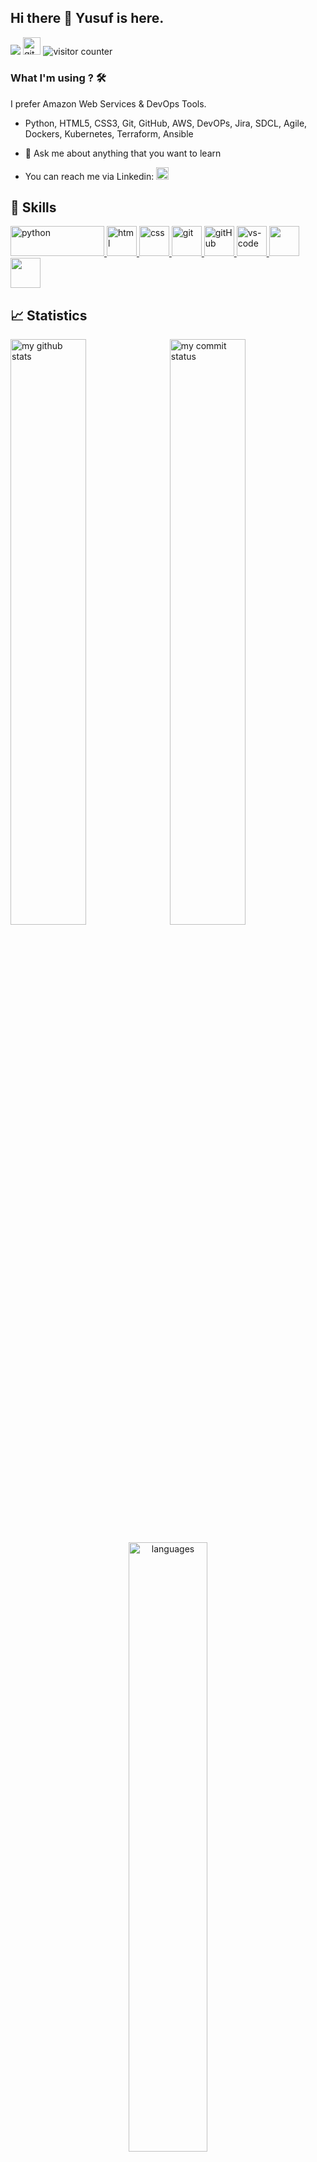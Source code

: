 ## Hi there 👋  Yusuf  is here.

[![](https://img.shields.io/badge/linkedin-%230077B5.svg?&style=for-the-badge&logo=linkedin&logoColor=white)](https://www.linkedin.com/in/sahin-yusuf) 
<a href="https://seryum65.github.io/" target="_blank"> <img src="https://user-images.githubusercontent.com/94930605/160260064-ff3aa908-cbfd-4350-ab28-a26a0b7a1819.png" alt="github_pages" height="28.5"/></a> <img src="https://komarev.com/ghpvc/?username=seryum65" alt="visitor counter"/>
<!-- <p align="rigth" >  </p> -->

### What I'm using ? 🛠     

I prefer Amazon Web Services & DevOps Tools.
<br/>

- Python, HTML5, CSS3, Git, GitHub, AWS, DevOPs, Jira, SDCL, Agile, Dockers, Kubernetes, Terraform, Ansible 

- 💬 Ask  me about anything that you want to learn

-  You can reach me via Linkedin:  <a href="linkedin.com/in/sahin-yusuf" target="_blank"> <img src="https://img.shields.io/badge/linkedin-%230077B5.svg?&style=for-the-badge&logo=linkedin&logoColor=white" alt="Linkedin" height="20"/></a>


## 🚀 Skills
<p>
 <a href="#" target="_blank"> <img src="https://www.python.org/static/img/python-logo.png" alt="python" width="150" height="48"/> </a>  
<!--  <a href="#" target="_blank"> <img src="https://cdn.icon-icons.com/icons2/2415/PNG/512/react_original_wordmark_logo_icon_146375.png" alt="react" width="50"/> </a>  -->
<!--  <a href="#" target="_blank"> <img src="https://www.pngkit.com/png/detail/373-3738691_react-native-svg-transformer-allows-you-import-svg.png" alt="react-native" width="45"/> </a>  -->
<!--  <a href="#" target="_blank"> <img src="https://upload.wikimedia.org/wikipedia/commons/4/49/Redux.png" alt="redux" height="50"/> </a>  -->
<!--  <a href="#" target="_blank"> <img src="https://cdn.icon-icons.com/icons2/2415/PNG/512/nodejs_original_logo_icon_146411.png" alt="node-js" height="50"/> </a>  -->
<!--  <a href="#" target="_blank"> <img src="https://miro.medium.com/max/875/0*r1BTGwo9cd8IGNQQ.jpeg" alt="express" height="50" /> </a>  -->
 <a href="#" target="_blank"> <img src="https://user-images.githubusercontent.com/94930605/160258641-8ae74778-b44c-4767-a777-e5ece56b29f8.png" alt="html" height="48"/> </a> 
 <a href="#" target="_blank"> <img src="https://user-images.githubusercontent.com/94930605/160258671-03184473-a73b-4c7a-865c-4bc4a3864fcc.png" alt="css" height="48"/> </a> 
<!--  <a href="#" target="_blank"> <img src="https://cdn.icon-icons.com/icons2/2108/PNG/512/javascript_icon_130900.png" alt="js" height="48"/> </a>  -->
<!--  <a href="#" target="_blank"> <img src="https://cdn.icon-icons.com/icons2/2415/PNG/512/bootstrap_plain_wordmark_logo_icon_146620.png" alt="bootstrap" height="48"/> </a>  -->
<!--  <a href="#" target="_blank"> <img src="https://material-ui.com/static/logo_raw.svg" alt="material-ui" height="48"/> </a>  -->
<!--  <a href="#" target="_blank"> <img src="https://cdn.icon-icons.com/icons2/2415/PNG/512/mysql_original_wordmark_logo_icon_146417.png" alt="MySQL" height="48"/> </a>  -->
<!--  <a href="#" target="_blank"> <img src="https://www.vectorlogo.zone/logos/postgresql/postgresql-ar21.svg" alt="PostgreSQL" height="50"/> </a>  -->
<!--  <a href="#" target="_blank"> <img src="https://www.vectorlogo.zone/logos/mongodb/mongodb-ar21.svg" alt="MongoDB" height="50"/> </a>  -->
<!--  <a href="#" target="_blank"> <img src="https://cdn.icon-icons.com/icons2/2415/PNG/512/django_plain_logo_icon_146558.png" alt="django" height="70"/> </a>  -->
 <a href="#" target="_blank"> <img src="https://www.vectorlogo.zone/logos/git-scm/git-scm-icon.svg" alt="git" height="48"/> </a> 
 <a href="#" target="_blank"> <img src="https://user-images.githubusercontent.com/94930605/160260916-8472f064-1a1e-4689-99f8-be5f4d5eac56.png" alt="gitHub" height="48"/> </a> 
 <a href="#" target="_blank"> <img src="https://www.pngitem.com/pimgs/m/80-800968_vscode-visual-studio-logo-png-transparent-png.png" alt="vs-code" height="48"/> </a>
 <a href="#" target="_blank"> <img src="https://user-images.githubusercontent.com/94930605/160258720-2a39e2f4-cb61-4b1a-9303-db050ffaa003.png" height="48"/> </a> 
 <a href="#" target="_blank"> <img src="https://img.shields.io/badge/jira-1e90ff.svg?&style=for-the-badge&logo=jira&logoColor=white" height="48"/> </a>
</p>


## 📈 Statistics
<p align="left">
<img src="https://github-readme-stats.vercel.app/api?username=seryum65&theme=chartreuse-dark&show_icons=true" alt="my github stats" width="49%"/>&nbsp;
<img src="https://github-readme-streak-stats.herokuapp.com/?user=seryum65&theme=chartreuse-dark&show_icons=true" alt="my commit status" width="49%" /> </p>
<p align="center"> <img src="https://github-readme-stats.vercel.app/api/top-langs/?username=seryum65&theme=chartreuse-dark&layout=compact" alt="languages" width="50%" > </p>
